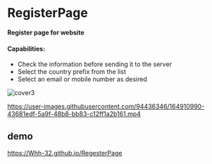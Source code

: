 # RegisterPage

**Register page for website**

#### Capabilities:

- Check the information before sending it to the server
- Select the country prefix from the list
- Select an email or mobile number as desired

![cover3](https://user-images.githubusercontent.com/94436346/164910407-0e7b00de-36be-442d-a4e1-ace18ddf9663.JPG)



https://user-images.githubusercontent.com/94436346/164910990-43681edf-5a9f-48b8-bb83-c12ff1a2b161.mp4



## demo

https://Whh-32.github.io/RegesterPage
